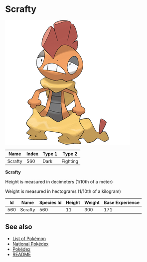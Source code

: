 # Scrafty


![Scrafty](images/560.png)

| **Name** | **Index** | **Type 1** | **Type 2** |
|----|----|----|----|
| Scrafty | 560 | Dark | Fighting  |

**Scrafty** 


Height is measured in decimeters (1/10th of a meter)

Weight is measured in hectograms (1/10th of a kilogram)

| **Id** | **Name** | **Species Id** | **Height** | **Weight** | **Base Experience** |
|--------|----------|----------------|------------|------------|---------------------|
| 560 | Scrafty | 560 | 11 | 300 | 171 |


## See also

- [List of Pokémon](../pokemon.md)
- [National Pokédex](../national_pokedex.md)
- [Pokédex](../pokedex.md)
- [README](../README.md)
